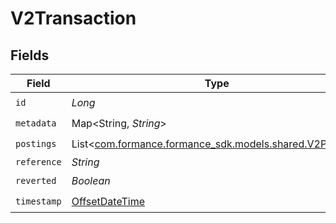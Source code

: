 # V2Transaction


## Fields

| Field                                                                                       | Type                                                                                        | Required                                                                                    | Description                                                                                 | Example                                                                                     |
| ------------------------------------------------------------------------------------------- | ------------------------------------------------------------------------------------------- | ------------------------------------------------------------------------------------------- | ------------------------------------------------------------------------------------------- | ------------------------------------------------------------------------------------------- |
| `id`                                                                                        | *Long*                                                                                      | :heavy_check_mark:                                                                          | N/A                                                                                         |                                                                                             |
| `metadata`                                                                                  | Map<String, *String*>                                                                       | :heavy_check_mark:                                                                          | N/A                                                                                         | {"admin":"true"}                                                                            |
| `postings`                                                                                  | List<[com.formance.formance_sdk.models.shared.V2Posting](../../models/shared/V2Posting.md)> | :heavy_check_mark:                                                                          | N/A                                                                                         |                                                                                             |
| `reference`                                                                                 | *String*                                                                                    | :heavy_minus_sign:                                                                          | N/A                                                                                         | ref:001                                                                                     |
| `reverted`                                                                                  | *Boolean*                                                                                   | :heavy_check_mark:                                                                          | N/A                                                                                         |                                                                                             |
| `timestamp`                                                                                 | [OffsetDateTime](https://docs.oracle.com/javase/8/docs/api/java/time/OffsetDateTime.html)   | :heavy_check_mark:                                                                          | N/A                                                                                         |                                                                                             |